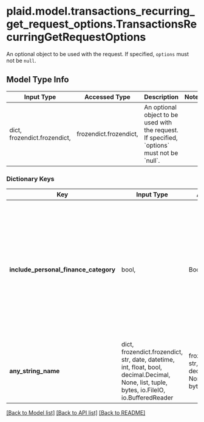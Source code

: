 # plaid.model.transactions_recurring_get_request_options.TransactionsRecurringGetRequestOptions

An optional object to be used with the request. If specified, `options` must not be `null`.

## Model Type Info
Input Type | Accessed Type | Description | Notes
------------ | ------------- | ------------- | -------------
dict, frozendict.frozendict,  | frozendict.frozendict,  | An optional object to be used with the request. If specified, &#x60;options&#x60; must not be &#x60;null&#x60;. | 

### Dictionary Keys
Key | Input Type | Accessed Type | Description | Notes
------------ | ------------- | ------------- | ------------- | -------------
**include_personal_finance_category** | bool,  | BoolClass,  | Include the [&#x60;personal_finance_category&#x60;](https://plaid.com/docs/api/products/transactions/#transactions-get-response-transactions-personal-finance-category) object for each transaction stream in the response.  All implementations are encouraged to set this field to &#x60;true&#x60; and to use the &#x60;personal_finance_category&#x60; field instead of &#x60;category&#x60;. Personal finance categories are the preferred categorization system for transactions, providing higher accuracy and more meaningful categories.  See the [&#x60;taxonomy csv file&#x60;](https://plaid.com/documents/transactions-personal-finance-category-taxonomy.csv) for a full list of personal finance categories. | [optional] if omitted the server will use the default value of False
**any_string_name** | dict, frozendict.frozendict, str, date, datetime, int, float, bool, decimal.Decimal, None, list, tuple, bytes, io.FileIO, io.BufferedReader | frozendict.frozendict, str, BoolClass, decimal.Decimal, NoneClass, tuple, bytes, FileIO | any string name can be used but the value must be the correct type | [optional]

[[Back to Model list]](../../README.md#documentation-for-models) [[Back to API list]](../../README.md#documentation-for-api-endpoints) [[Back to README]](../../README.md)

